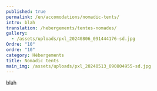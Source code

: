 ```yaml
---
published: true
permalink: /en/accomodations/nomadic-tents/
intro: blah
translation: /hebergements/tentes-nomades/
gallery:
  - /assets/uploads/pxl_20240806_091444176-sd.jpg
Ordre: "10"
ordre: "10"
category: Hébergements
title: Nomadic tents
main_img: /assets/uploads/pxl_20240513_090804955-sd.jpg
---
```

blah

